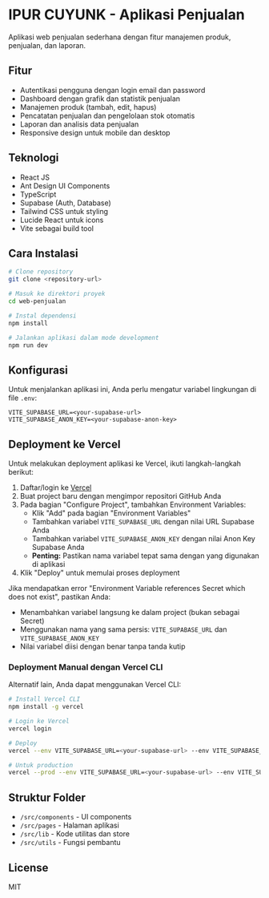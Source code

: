 # IPUR CUYUNK - Aplikasi Penjualan

Aplikasi web penjualan sederhana dengan fitur manajemen produk, penjualan, dan laporan.

## Fitur

- Autentikasi pengguna dengan login email dan password
- Dashboard dengan grafik dan statistik penjualan
- Manajemen produk (tambah, edit, hapus)
- Pencatatan penjualan dan pengelolaan stok otomatis
- Laporan dan analisis data penjualan
- Responsive design untuk mobile dan desktop

## Teknologi

- React JS
- Ant Design UI Components
- TypeScript
- Supabase (Auth, Database)
- Tailwind CSS untuk styling
- Lucide React untuk icons
- Vite sebagai build tool

## Cara Instalasi

```bash
# Clone repository
git clone <repository-url>

# Masuk ke direktori proyek
cd web-penjualan

# Instal dependensi
npm install

# Jalankan aplikasi dalam mode development
npm run dev
```

## Konfigurasi

Untuk menjalankan aplikasi ini, Anda perlu mengatur variabel lingkungan di file `.env`:

```
VITE_SUPABASE_URL=<your-supabase-url>
VITE_SUPABASE_ANON_KEY=<your-supabase-anon-key>
```

## Deployment ke Vercel

Untuk melakukan deployment aplikasi ke Vercel, ikuti langkah-langkah berikut:

1. Daftar/login ke [Vercel](https://vercel.com)
2. Buat project baru dengan mengimpor repositori GitHub Anda
3. Pada bagian "Configure Project", tambahkan Environment Variables:
   - Klik "Add" pada bagian "Environment Variables"
   - Tambahkan variabel `VITE_SUPABASE_URL` dengan nilai URL Supabase Anda
   - Tambahkan variabel `VITE_SUPABASE_ANON_KEY` dengan nilai Anon Key Supabase Anda
   - **Penting:** Pastikan nama variabel tepat sama dengan yang digunakan di aplikasi
4. Klik "Deploy" untuk memulai proses deployment

Jika mendapatkan error "Environment Variable references Secret which does not exist", pastikan Anda:
- Menambahkan variabel langsung ke dalam project (bukan sebagai Secret)
- Menggunakan nama yang sama persis: `VITE_SUPABASE_URL` dan `VITE_SUPABASE_ANON_KEY`
- Nilai variabel diisi dengan benar tanpa tanda kutip

### Deployment Manual dengan Vercel CLI

Alternatif lain, Anda dapat menggunakan Vercel CLI:

```bash
# Install Vercel CLI
npm install -g vercel

# Login ke Vercel
vercel login

# Deploy
vercel --env VITE_SUPABASE_URL=<your-supabase-url> --env VITE_SUPABASE_ANON_KEY=<your-supabase-anon-key>

# Untuk production
vercel --prod --env VITE_SUPABASE_URL=<your-supabase-url> --env VITE_SUPABASE_ANON_KEY=<your-supabase-anon-key>
```

## Struktur Folder

- `/src/components` - UI components
- `/src/pages` - Halaman aplikasi
- `/src/lib` - Kode utilitas dan store
- `/src/utils` - Fungsi pembantu

## License

MIT 